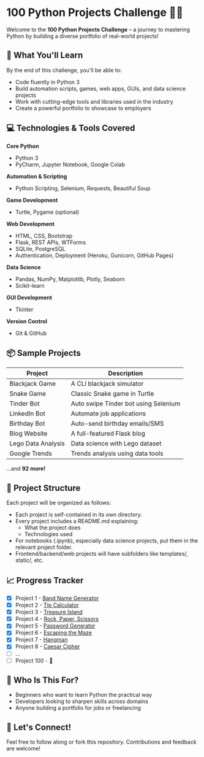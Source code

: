 # 100 Python Projects Challenge 🚀🐍

Welcome to the **100 Python Projects Challenge** – a journey to mastering Python by building a diverse portfolio of real-world projects!

## 🌟 What You'll Learn

By the end of this challenge, you'll be able to:
- Code fluently in Python 3
- Build automation scripts, games, web apps, GUIs, and data science projects
- Work with cutting-edge tools and libraries used in the industry
- Create a powerful portfolio to showcase to employers

## 💻 Technologies & Tools Covered

**Core Python**
- Python 3
- PyCharm, Jupyter Notebook, Google Colab

**Automation & Scripting**
- Python Scripting, Selenium, Requests, Beautiful Soup

**Game Development**
- Turtle, Pygame (optional)

**Web Development**
- HTML, CSS, Bootstrap
- Flask, REST APIs, WTForms
- SQLite, PostgreSQL
- Authentication, Deployment (Heroku, Gunicorn, GitHub Pages)

**Data Science**
- Pandas, NumPy, Matplotlib, Plotly, Seaborn
- Scikit-learn

**GUI Development**
- Tkinter

**Version Control**
- Git & GitHub

## 📦 Sample Projects

| Project | Description |
|--------|-------------|
| Blackjack Game | A CLI blackjack simulator |
| Snake Game | Classic Snake game in Turtle |
| Tinder Bot | Auto swipe Tinder bot using Selenium |
| LinkedIn Bot | Automate job applications |
| Birthday Bot | Auto-send birthday emails/SMS |
| Blog Website | A full-featured Flask blog |
| Lego Data Analysis | Data science with Lego dataset |
| Google Trends | Trends analysis using data tools |

…and **92 more!**

## 🚧 Project Structure

Each project will be organized as follows:

- Each project is self-contained in its own directory.
- Every project includes a README.md explaining:
    * What the project does
    * Technologies used
- For notebooks (.ipynb), especially data science projects, put them in the relevant project folder.
- Frontend/backend/web projects will have subfolders like templates/, static/, etc.
  
## 📈 Progress Tracker

- [x] Project 1 - [Band Name Generator](01-Band-Name-Generator/)
- [x] Project 2 - [Tip Calculator](02-Tip-Calculator/)
- [x] Project 3 - [Treasure Island](03-Treasure-Island/)
- [x] Project 4 - [Rock, Paper, Scissors](04-Rock,Paper,Scissors/)
- [x] Project 5 - [Password Generator](05-Password-Generator/)
- [x] Project 6 - [Escaping the Maze](06-Escaping-the-Maze/)
- [x] Project 7 - [Hangman](07-Hangman/)
- [x] Project 8 - [Caesar Cipher](08-Caesar-Cipher/)
- [ ] ...
- [ ] Project 100 - 🎉

## 🧠 Who Is This For?

- Beginners who want to learn Python the practical way
- Developers looking to sharpen skills across domains
- Anyone building a portfolio for jobs or freelancing

## 🙌 Let's Connect!

Feel free to follow along or fork this repository. Contributions and feedback are welcome!
